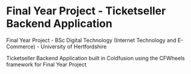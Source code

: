 Final Year Project - Ticketseller Backend Application
==========================
Final Year Project - BSc Digital Technology (Internet Technology and E-Commerce) - University of Hertfordshire

Ticketseller Backend Application built in Coldfusion using the CFWheels framework for Final Year Project
